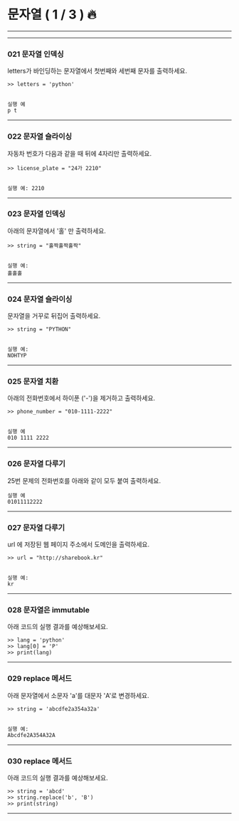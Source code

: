 # 문자열 ( 1 / 3 ) 🔥

---
---

### 021 문자열 인덱싱

letters가 바인딩하는 문자열에서 첫번째와 세번째 문자를 출력하세요.

    >> letters = 'python'
    

    실행 예
    p t
    

---

### 022 문자열 슬라이싱

자동차 번호가 다음과 같을 때 뒤에 4자리만 출력하세요.

    >> license_plate = "24가 2210"
    

    실행 예: 2210
    

---

### 023 문자열 인덱싱

아래의 문자열에서 '홀' 만 출력하세요.

    >> string = "홀짝홀짝홀짝"
    

    실행 예:
    홀홀홀
    

---

### 024 문자열 슬라이싱

문자열을 거꾸로 뒤집어 출력하세요.

    >> string = "PYTHON"
    

    실행 예:
    NOHTYP
    

---

### 025 문자열 치환

아래의 전화번호에서 하이푼 ('-')을 제거하고 출력하세요.

    >> phone_number = "010-1111-2222"
    

    실행 예
    010 1111 2222
    


---
  

### 026 문자열 다루기

25번 문제의 전화번호를 아래와 같이 모두 붙여 출력하세요.

    실행 예
    01011112222
    

---

### 027 문자열 다루기

url 에 저장된 웹 페이지 주소에서 도메인을 출력하세요.

    >> url = "http://sharebook.kr"
    

    실행 예:
    kr
    
---


### 028 문자열은 immutable

아래 코드의 실행 결과를 예상해보세요.

    >> lang = 'python'
    >> lang[0] = 'P'
    >> print(lang)
    

---

### 029 replace 메서드

아래 문자열에서 소문자 'a'를 대문자 'A'로 변경하세요.

    >> string = 'abcdfe2a354a32a'
    

    실행 예:
    Abcdfe2A354A32A
    
---

### 030 replace 메서드

아래 코드의 실행 결과를 예상해보세요.

    >> string = 'abcd'
    >> string.replace('b', 'B')
    >> print(string)
    

---